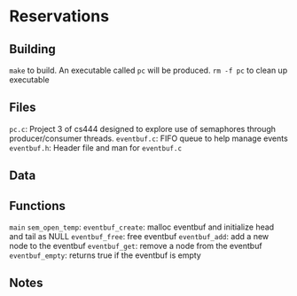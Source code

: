 # Reservations

## Building
`make` to build. An executable called `pc` will be produced.
`rm -f pc` to clean up executable

## Files
`pc.c`: Project 3 of cs444 designed to explore use of semaphores through producer/consumer threads.
`eventbuf.c`: FIFO queue to help manage events
`eventbuf.h`: Header file and man for `eventbuf.c`

## Data


## Functions
`main`
    `sem_open_temp`: 
    `eventbuf_create`: malloc eventbuf and initialize head and tail as NULL
    `eventbuf_free`: free eventbuf
    `eventbuf_add`: add a new node to the eventbuf
    `eventbuf_get`: remove a node from the eventbuf
    `eventbuf_empty`: returns true if the eventbuf is empty

## Notes